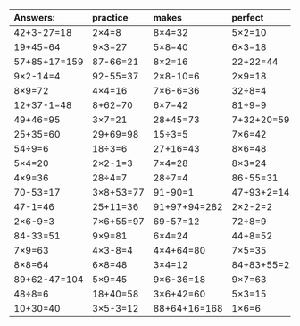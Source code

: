 | Answers: | practice | makes | perfect | ! |
| :--- | :--- | :--- | :--- | :--- |
| 42+3-27=18 | 2×4=8 | 8×4=32 | 5×2=10 | 11+28+84=123 | 
| 19+45=64 | 9×3=27 | 5×8=40 | 6×3=18 | 30÷6=5 | 
| 57+85+17=159 | 87-66=21 | 8×2=16 | 22+22=44 | 45-41=4 | 
| 9×2-14=4 | 92-55=37 | 2×8-10=6 | 2×9=18 | 18÷2=9 | 
| 8×9=72 | 4×4=16 | 7×6-6=36 | 32÷8=4 | 36+6=42 | 
| 12+37-1=48 | 8+62=70 | 6×7=42 | 81÷9=9 | 28-18=10 | 
| 49+46=95 | 3×7=21 | 28+45=73 | 7+32+20=59 | 9×5=45 | 
| 25+35=60 | 29+69=98 | 15÷3=5 | 7×6=42 | 9×9+40=121 | 
| 54÷9=6 | 18÷3=6 | 27+16=43 | 8×6=48 | 9×6=54 | 
| 5×4=20 | 2×2-1=3 | 7×4=28 | 8×3=24 | 95-82=13 | 
| 4×9=36 | 28÷4=7 | 28÷7=4 | 86-55=31 | 6×7+45=87 | 
| 70-53=17 | 3×8+53=77 | 91-90=1 | 47+93+2=142 | 93+1=94 | 
| 47-1=46 | 25+11=36 | 91+97+94=282 | 2×2-2=2 | 85-51=34 | 
| 2×6-9=3 | 7×6+55=97 | 69-57=12 | 72÷8=9 | 6×5=30 | 
| 84-33=51 | 9×9=81 | 6×4=24 | 44+8=52 | 7×7=49 | 
| 7×9=63 | 4×3-8=4 | 4×4+64=80 | 7×5=35 | 66+14=80 | 
| 8×8=64 | 6×8=48 | 3×4=12 | 84+83+55=222 | 81+43+28=152 | 
| 89+62-47=104 | 5×9=45 | 9×6-36=18 | 9×7=63 | 1+11=12 | 
| 48÷8=6 | 18+40=58 | 3×6+42=60 | 5×3=15 | 6×2=12 | 
| 10+30=40 | 3×5-3=12 | 88+64+16=168 | 1×6=6 | 38+20+44=102 | 
